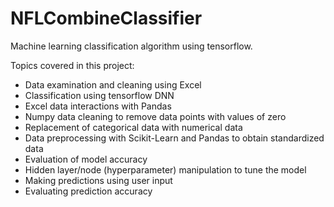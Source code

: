 # NFLCombineClassifier
Machine learning classification algorithm using tensorflow.

Topics covered in this project:
- Data examination and cleaning using Excel
- Classification using tensorflow DNN
- Excel data interactions with Pandas
- Numpy data cleaning to remove data points with values of zero
- Replacement of categorical data with numerical data
- Data preprocessing with Scikit-Learn and Pandas to obtain standardized data
- Evaluation of model accuracy
- Hidden layer/node (hyperparameter) manipulation to tune the model
- Making predictions using user input
- Evaluating prediction accuracy

